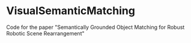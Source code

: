 # VisualSemanticMatching
Code for the paper "Semantically Grounded Object Matching for Robust Robotic Scene Rearrangement"
